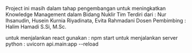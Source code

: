 Project ini masih dalam tahap pengembangan untuk meningkatkan Knowledge Management dalam Bidang Nuklir
Tim Terdiri dari : Nur Ihsanudin, Husein Kurnia Riyadinata, Evita Rahmadani
Dosen Pembimbing : Halim Hamadi S.Si, M.Sc.

untuk menjalankan react gunakan :
npm start
untuk menjalankan server python :
uvicorn api.main:app --reload